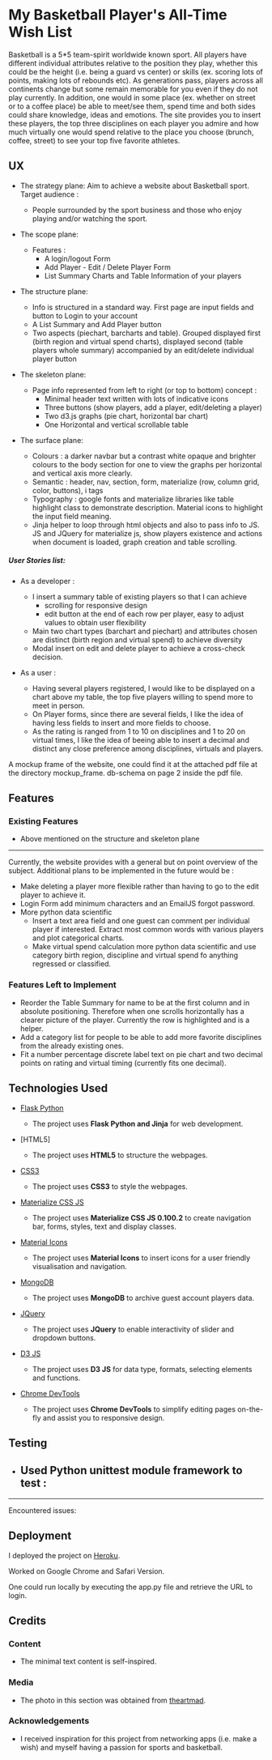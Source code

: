 # My Basketball Player's All-Time Wish List 

Basketball is a 5*5 team-spirit worldwide known sport. All players have different individual attributes relative to the position they play, whether this could be the height 
(i.e. being a guard vs center) or skills (ex. scoring lots of points, making lots of rebounds etc). As generations pass, players across all continents change but some remain memorable for you even if
they do not play currently. In addition, one would in some place (ex. whether on street or to a coffee place) be able to meet/see them, spend time and both sides could share knowledge, ideas 
and emotions. The site provides you to insert these players, the top three disciplines on each player you admire and how much virtually one would spend relative to the place you choose
(brunch, coffee, street) to see your top five favorite athletes.        

## UX

- The strategy plane: Aim to achieve a website about Basketball sport.
  Target audience :
  - People surrounded by the sport business and those who enjoy playing and/or watching the sport.

- The scope plane: 
  - Features :
    - A login/logout Form
    - Add Player - Edit / Delete Player Form
    - List Summary Charts and Table Information of your players

- The structure plane: 
  - Info is structured in a standard way. First page are input fields and button to Login to your account
  - A List Summary and Add Player button
  - Two aspects (piechart, barcharts and table). Grouped displayed first (birth region and virtual spend charts), displayed second (table players whole summary) accompanied by an
    edit/delete individual player button

- The skeleton plane: 
  - Page info represented from left to right (or top to bottom) concept :
    - Minimal header text written with lots of indicative icons 
    - Three buttons (show players, add a player, edit/deleting a player)
    - Two d3.js graphs (pie chart, horizontal bar chart)
    - One Horizontal and vertical scrollable table

- The surface plane: 
  - Colours : a darker navbar but a contrast white opaque and brighter colours to the body section for one to view the graphs per horizontal and vertical axis more clearly.
  - Semantic : header, nav, section, form, materialize (row, column grid, color, buttons), i tags
  - Typography : google fonts and materialize libraries like table highlight class to demonstrate description. Material icons to highlight the input field meaning.
  - Jinja helper to loop through html objects and also to pass info to JS. JS and JQuery for materialize js, show players existence and actions when document is loaded, 
    graph creation and table scrolling. 

##### User Stories list:

- As a developer :
  - I insert a summary table of existing players so that I can achieve
    - scrolling for responsive design
    - edit button at the end of each row per player, easy to adjust values to obtain user flexibility
  - Main two chart types (barchart and piechart) and attributes chosen are distinct (birth region and virtual spend) to achieve diversity  
  - Modal insert on edit and delete player to achieve a cross-check decision.

- As a user : 
  - Having several players registered, I would like to be displayed on a chart above my table, the top five players willing to spend more to meet in person.
  - On Player forms, since there are several fields, I like the idea of having less fields to insert and more fields to choose.
  - As the rating is ranged from 1 to 10 on disciplines and 1 to 20 on virtual times, I like the idea of beeing able to insert a decimal and distinct
    any close preference among disciplines, virtuals and players.

A mockup frame of the website, one could find it at the attached pdf file at the directory mockup_frame. db-schema on page 2 inside the pdf file.

## Features


### Existing Features

- Above mentioned on the structure and skeleton plane

---

Currently, the website provides with a general but on point overview of the subject. Additional plans to be implemented in the future would be :

- Make deleting a player more flexible rather than having to go to the edit player to achieve it.
- Login Form add minimum characters and an EmailJS forgot password.
- More python data scientific
  - Insert a text area field and one guest can comment per individual player if interested. Extract most common words with various players and plot categorical charts. 
  - Make virtual spend calculation more python data scientific and use category birth region, discipline and virtual spend fo anything regressed or classified.

### Features Left to Implement

- Reorder the Table Summary for name to be at the first column and in absolute positioning. Therefore when one scrolls horizontally has a clearer picture of
  the player. Currently the row is highlighted and is a helper.
- Add a category list for people to be able to add more favorite disciplines from the already existing ones.
- Fit a number percentage discrete label text on pie chart and two decimal points on rating and virtual timing (currently fits one decimal). 

## Technologies Used

- [Flask Python](http://flask.pocoo.org/)
    - The project uses **Flask Python and Jinja** for web development.

- [HTML5]
    - The project uses **HTML5** to structure the webpages.

- [CSS3](https://github.com/feddieminas/project_om/blob/master/assets/css/style.css)
    - The project uses **CSS3** to style the webpages.

- [Materialize CSS JS](http://archives.materializecss.com/0.100.2/)
    - The project uses **Materialize CSS JS 0.100.2** to create navigation bar, forms, styles, text and display classes.
    
- [Material Icons](https://material.io/tools/icons/?style=baseline)
    - The project uses **Material Icons** to insert icons for a user friendly visualisation and navigation. 

- [MongoDB](https://mlab.com/)
    - The project uses **MongoDB** to archive guest account players data.

- [JQuery](https://jquery.com)
    - The project uses **JQuery** to enable interactivity of slider and dropdown buttons.

- [D3 JS](https://cdnjs.com/libraries/d3)
    - The project uses **D3 JS** for data type, formats, selecting elements and functions. 

- [Chrome DevTools](https://developers.google.com/web/tools/chrome-devtools/)
    - The project uses **Chrome DevTools** to simplify editing pages on-the-fly and assist you to responsive design. 


## Testing

- Used Python unittest module framework to test :
  -     

----

Encountered issues:


 

## Deployment

I deployed the project on [Heroku](https://dashboard.heroku.com/apps/basketball-players-favs).

Worked on Google Chrome and Safari Version.

One could run locally by executing the app.py file and retrieve the URL to login. 

## Credits


### Content

- The minimal text content is self-inspired.

### Media

- The photo in this section was obtained from [theartmad](https://theartmad.com/).

### Acknowledgements

- I received inspiration for this project from networking apps (i.e. make a wish) and myself having a passion for sports and basketball.
